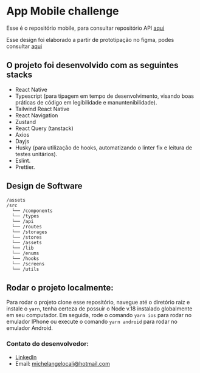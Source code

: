 # App Mobile challenge

Esse é o repositório mobile, para consultar repositório API [aqui](https://github.com/MichelangeloCali/MFC-back) 


Esse design foi elaborado a partir de prototipação no figma, podes consultar [aqui](https://www.figma.com/file/gaxcYekkGvJUkvI6YDp4Tg/Untitled?type=design&node-id=3%3A444&mode=design&t=wsEXTlHsVmpxR4Np-1)


## O projeto foi desenvolvido com as seguintes stacks

- React Native
- Typescript (para tipagem em tempo de desenvolvimento, visando boas práticas de código em legibilidade e manuntenibilidade).
- Tailwind React Native
- React Navigation
- Zustand 
- React Query (tanstack)
- Axios
- Dayjs
- Husky (para utilização de hooks, automatizando o linter fix e leitura de testes unitários).
- Eslint.
- Prettier.

## Design de Software

```
/assets
/src
  └── /components
  └── /types
  └── /api
  └── /routes
  └── /storages
  └── /stores
  └── /assets
  └── /lib
  └── /enums
  └── /hooks
  └── /screens
  └── /utils
```

## Rodar o projeto localmente:
Para rodar o projeto clone esse repositório, navegue até o diretório raiz e instale o `yarn`, tenha certeza de possuir o Node v.18 instalado globalmente em seu computador.
Em seguida, rode o comando `yarn ios` para rodar no emulador IPhone ou execute o comando `yarn android` para rodar no emulador Android. 

### Contato do desenvolvedor:

- [LinkedIn](https://www.linkedin.com/in/michelangelocali/)
- Email: michelangelocali@hotmail.com

